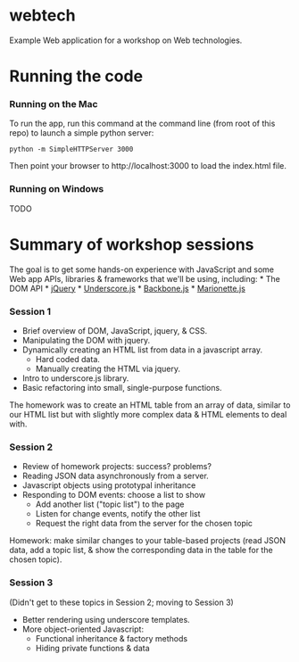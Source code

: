 webtech
=======

Example Web application for a workshop on Web technologies.

# Running the code

### Running on the Mac

To run the app, run this command at the command line (from root of this repo) to 
launch a simple python server:

```
python -m SimpleHTTPServer 3000
```

Then point your browser to http://localhost:3000 to load the index.html file.

### Running on Windows

TODO

# Summary of workshop sessions

The goal is to get some hands-on experience with JavaScript and some Web app APIs, 
libraries & frameworks that we'll be using, including:
    * The DOM API
    * [jQuery](http://jquery.com)
    * [Underscore.js](http://underscorejs.org)
    * [Backbone.js](http://backbonejs.org)
    * [Marionette.js](http://marionettejs.com/)

### Session 1

* Brief overview of DOM, JavaScript, jquery, & CSS.
* Manipulating the DOM with jquery.
* Dynamically creating an HTML list from data in a javascript array.
   * Hard coded data.
   * Manually creating the HTML via jquery.
* Intro to underscore.js library.
* Basic refactoring into small, single-purpose functions.

The homework was to create an HTML table from an array of data, similar to our
HTML list but with slightly more complex data & HTML elements to deal with.

### Session 2

* Review of homework projects: success? problems?
* Reading JSON data asynchronously from a server.
* Javascript objects using prototypal inheritance
* Responding to DOM events: choose a list to show
    * Add another list ("topic list") to the page
    * Listen for change events, notify the other list
    * Request the right data from the server for the chosen topic

Homework: make similar changes to your table-based projects (read JSON data,
add a topic list, & show the corresponding data in the table for the chosen topic).

### Session 3

(Didn't get to these topics in Session 2; moving to Session 3)

* Better rendering using underscore templates.
* More object-oriented Javascript:
    * Functional inheritance & factory methods
    * Hiding private functions & data


